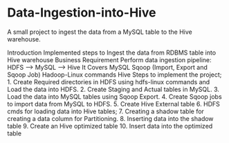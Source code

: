 # Data-Ingestion-into-Hive
A small project to ingest the data from a MySQL table to the Hive warehouse. 

Introduction
	Implemented steps to Ingest the data from RDBMS table into Hive warehouse
Business Requirement
	Perform data ingestion pipeline: HDFS --> MySQL --> Hive
It Covers
	MySQL
	Sqoop (Import, Export and Sqoop Job)
	Hadoop-Linux commands
	Hive
Steps to implement the project;
	1.	Create Required directories in HDFS using hdfs-linux commands and Load the data into HDFS.
	2.	Create Staging and Actual tables in MySQL.
	3.	Load the data into MySQL tables using Sqoop Export.
	4.	Create Sqoop jobs to import data from MySQL to HDFS.
	5.	Create Hive External table 
	6.	HDFS cmds for loading data into Hive tables;
	7.	Creating a shadow table for creating a data column for Partitioning.
	8.	Inserting data into the shadow table
	9.	Create an Hive optimized table
	10.	Insert data into the optimized table